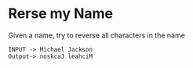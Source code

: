 # Rerse my Name

Given a name, try to reverse all characters in the name

```
INPUT -> Michael Jackson
Output-> noskcaJ leahciM

```